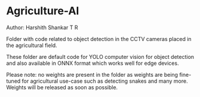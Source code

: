 # Agriculture-AI
Author: Harshith Shankar T R

Folder with code related to object detection in the CCTV cameras placed in the agricultural field.

These folder are default code for YOLO computer vision for object detection and also available in ONNX format which works well for edge devices. 

Please note: no weights are present in the folder as weights are being fine-tuned for agricultural use-case such as detecting snakes and many more. Weights will be released as soon as possible. 

